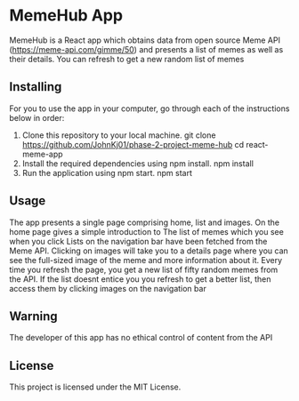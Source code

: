 # MemeHub App

MemeHub is a React app which obtains data from open source Meme API (https://meme-api.com/gimme/50) and presents a list of memes as well as their details. You can refresh to get a new random list of memes

## Installing
For you to use the app in your computer, go through each of the instructions below in order:

1. Clone this repository to your local machine.
    git clone https://github.com/JohnKj01/phase-2-project-meme-hub
    cd react-meme-app
2. Install the required dependencies using npm install.
    npm install
3.  Run the application using npm start.
    npm start

## Usage
The app presents a single page comprising home, list and images. On the home page gives a simple introduction to The list of memes which you see when you click Lists on the navigation bar have been fetched from the Meme API. Clicking on images will take you to a details page where you can see the full-sized image of the meme and more information about it.
Every time you refresh the page, you get a new list of fifty random memes from the API. If the list doesnt entice you you refresh to get a better list, then access them by clicking images on the navigation bar
## Warning
The developer of this app has no ethical control of content from the API

## License
This project is licensed under the MIT License.